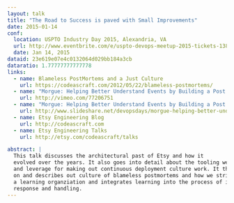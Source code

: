 ```yaml
---
layout: talk
title: "The Road to Success is paved with Small Improvements"
date: 2015-01-14
conf:
  location: USPTO Industry Day 2015, Alexandria, VA
  url: http://www.eventbrite.com/e/uspto-devops-meetup-2015-tickets-13874680543
  date: Jan 14, 2015
dataid: 23e619e07e4c0132064d029bb184a3cb
dataratio: 1.77777777777778
links:
  - name: Blameless PostMortems and a Just Culture
    url: https://codeascraft.com/2012/05/22/blameless-postmortems/
  - name: "Morgue: Helping Better Understand Events by Building a Post Mortem Tool (video)"
    url: http://vimeo.com/77206751
  - name: "Morgue: Helping Better Understand Events by Building a Post Mortem Tool"
    url: http://www.slideshare.net/devopsdays/morgue-helping-better-understand-events-by-building-a-post-mortem-tool-bethany-macri
  - name: Etsy Engineering Blog
    url: http://codeascraft.com
  - name: Etsy Engineering Talks
    url: http://etsy.com/codeascraft/talks

abstract: |
  This talk discusses the architectural past of Etsy and how it
  evolved over the years. It also goes into detail about the tooling we wrote
  and leverage for making out continuous deployment culture work. It then goes
  on and describes out culture of blameless postmortems and how we strive to be
  a learning organziation and integrates learning into the process of incident
  response and handling.
---
```

